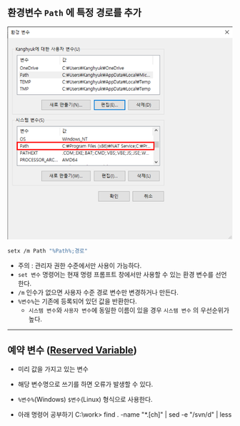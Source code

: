 환경변수 `Path` 에 특정 경로를 추가
-

![](img/environmentVariablePath.png)

```bash
setx /m Path "%Path%;경로"
```

* 주의 : 관리자 권한 수준에서만 사용이 가능하다.
* `set 변수` 명령어는 현재 명령 프롬프트 창에서만 사용할 수 있는 환경 변수를 선언한다.
* `/m` 인수가 없으면 사용자 수준 경로 변수만 변경하거나 만든다.
* `%변수%`는 기존에 등록되어 있던 값을 반환한다.
  * `시스템 변수`와 `사용자 변수`에 동일한 이름이 있을 경우 `시스템 변수` 의 우선순위가 높다.

-----

예약 변수 ([Reserved Variable])
-

* 미리 값을 가지고 있는 변수
* 해당 변수명으로 쓰기를 하면 오류가 발생할 수 있다.
* `%변수%`(Windows) `$변수`(Linux) 형식으로 사용한다.

* 아래 명령어 공부하기
C:\work> find . -name "*.[ch]" | sed -e "/svn/d" | less

[Reserved Variable]: https://blog.gaerae.com/2015/01/bash-hello-world.html